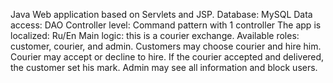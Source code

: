 Java Web application based on Servlets and JSP.
Database: MySQL
Data access: DAO
Controller level: Command pattern with 1 controller
The app is localized: Ru/En
Main logic: this is a courier exchange. Available roles: customer, courier, and admin.
        Customers may choose courier and hire him. Courier may accept or decline to hire.
        If the courier accepted and delivered, the customer set his mark. Admin may see all information and block users.

